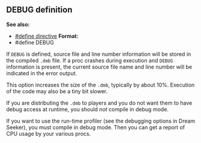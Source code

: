 ## DEBUG definition
**See also:**
*   [#define directive](/ref/DM/preprocessor/define.md) <!-- -->
**Format:**
*   #define DEBUG


If `DEBUG` is defined, source file and line number information
will be stored in the compiled `.dmb` file. If a proc crashes during
execution and `DEBUG` information is present, the current source file
name and line number will be indicated in the error output.


This option increases the size of the `.dmb`, typically by
about 10%. Execution of the code may also be a tiny bit slower.


If you are distributing the `.dmb` to players and you do not
want them to have debug access at runtime, you should *not* compile in
debug mode. 

If you want to use the run-time profiler (see the
debugging options in Dream Seeker), you must compile in debug mode. Then
you can get a report of CPU usage by your various procs.